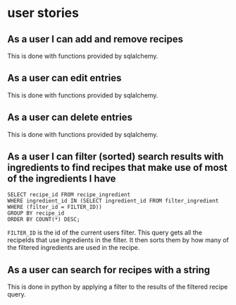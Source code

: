 # user stories
## As a user I can add and remove recipes
This is done with functions provided by sqlalchemy.
## As a user can edit entries
This is done with functions provided by sqlalchemy.
## As a user can delete entries
This is done with functions provided by sqlalchemy.
## As a user I can filter (sorted) search results with ingredients to find recipes that make use of most of the ingredients I have
```
SELECT recipe_id FROM recipe_ingredient 
WHERE ingredient_id IN (SELECT ingredient_id FROM filter_ingredient WHERE (filter_id = FILTER_ID)) 
GROUP BY recipe_id 
ORDER BY COUNT(*) DESC;
```
`FILTER_ID` is the id of the current users filter.
This query gets all the recipeIds that use ingredients in the filter. It then sorts them by how many of the filtered ingredients are used in the recipe.
## As a user can search for recipes with a string
This is done in python by applying a filter to the results of the filtered recipe query.
